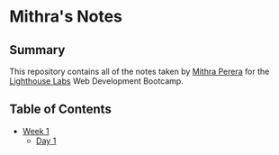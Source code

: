 # Mithra's Notes

## Summary

This repository contains all of the notes taken by [Mithra Perera](https://github.com/MithraPerera) for the [Lighthouse Labs](https://www.lighthouselabs.ca/) Web Development Bootcamp.

## Table of Contents

* [Week 1](/Week_1/)
  * [Day 1](/Week_1/Day_1/)

